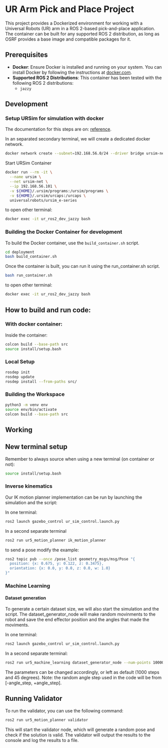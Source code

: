 # UR Arm Pick and Place Project

This project provides a Dockerized environment for working with a Universal Robots (UR) arm in a ROS 2-based pick-and-place application. The container can be built for any supported ROS 2 distribution, as long as OSRF provides a base image and compatible packages for it.

## Prerequisites

- **Docker**: Ensure Docker is installed and running on your system. You can install Docker by following the instructions at [docker.com](https://www.docker.com/).
- **Supported ROS 2 Distributions**: This container has been tested with the following ROS 2 distributions:
  - `jazzy`

## Development
### Setup URSim for simulation with docker

The documentation for this steps are on: [reference](https://docs.universal-robots.com/Universal_Robots_ROS2_Documentation/doc/ur_client_library/doc/setup/ursim_docker.html).

In an separated secondary terminal, we will create a dedicated docker network.
```bash
docker network create --subnet=192.168.56.0/24 --driver bridge ursim-net
```

Start URSim Container
```bash
docker run --rm -it \
  --name ursim \
  --net ursim-net \
  --ip 192.168.56.101 \
  -v ${HOME}/.ursim/programs:/ursim/programs \
  -v ${HOME}/.ursim/urcaps:/urcaps \
  universalrobots/ursim_e-series
```

to open other terminal:
```bash
docker exec -it ur_ros2_dev_jazzy bash
```

### Building the Docker Container for development

To build the Docker container, use the `build_container.sh` script.

```bash
cd deployment
bash build_container.sh
```

Once the container is built, you can run it using the run_container.sh script.

```bash
bash run_container.sh
```

to open other terminal:
```bash
docker exec -it ur_ros2_dev_jazzy bash
```

## How to build and run code:

### With docker container:

Inside the container:

```bash
colcon build --base-path src
source install/setup.bash 
```

### Local Setup

```bash
rosdep init
rosdep update
rosdep install --from-paths src/
```

### Building the Workspace

```bash
python3 -m venv env
source env/bin/activate
colcon build --base-path src
```

## Working

## New terminal setup
Remember to always source when using a new terminal (on container or not):

```bash
source install/setup.bash 
```

### Inverse kinematics
Our IK motion planner implementation can be run by launching the simulation and the script:

In one terminal:
```bash
ros2 launch gazebo_control ur_sim_control.launch.py
```

In a second separate terminal
```bash
ros2 run ur5_motion_planner ik_motion_planner
```

to send a pose modify the example:
```bash
ros2 topic pub --once /pose_list geometry_msgs/msg/Pose "{
  position: {x: 0.675, y: 0.122, z: 0.3475},
  orientation: {x: 0.0, y: 0.0, z: 0.0, w: 1.0}
}"
```

### Machine Learning
#### Dataset generation

To generate a certain dataset size, we will also start the simulation and the script. The dataset_generator_node will make random movinments to the robot and save the end effector position and the angles that made the moviments.

In one terminal:
```bash
ros2 launch gazebo_control ur_sim_control.launch.py
```

In a second separate terminal:
```bash
ros2 run ur5_machine_learning dataset_generator_node --num-points 10000 --angle-step 45
```
The parameters can be changed accordingly, or left as default (1000 steps and 45 degrees).
Note: the random angle step used in the code will be from [-angle_step, +angle_step].


## Running Validator

To run the validator, you can use the following command:

```bash
ros2 run ur5_motion_planner validator
```

This will start the validator node, which will generate a random pose and check if the solution is valid. The validator will output the results to the console and log the results to a file.
